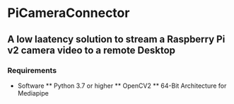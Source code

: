 # PiCameraConnector
## A low laatency solution to stream a Raspberry Pi v2 camera video to a remote Desktop

### Requirements
* Software
** Python 3.7 or higher
** OpenCV2
** 64-Bit Architecture for Mediapipe

